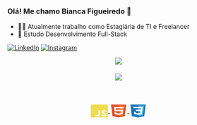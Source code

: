 
### Olá! Me chamo Bianca Figueiredo 🙋

- 👩‍💻 Atualmente trabalho como Estagiária de TI e Freelancer
- 📖 Estudo Desenvolvimento Full-Stack



[![LinkedIn](https://img.shields.io/badge/LinkedIn-0077B5?style=for-the-badge&logo=linkedin&logoColor=white)](https://www.linkedin.com/)
[![Instagram](https://img.shields.io/badge/Instagram-E4405F?style=for-the-badge&logo=instagram&logoColor=white)](https://www.instagram.com/bfigueiredoc)

<div align="center">
  <a href="https://github.com/devbia">
  <img height="180em" src="https://github-readme-stats.vercel.app/api?username=devbia&show_icons=true&theme=tokyonight&include_all_commits=true&count_private=true"/>
    <br/></br>
  <img height="180em" src="https://github-readme-stats.vercel.app/api/top-langs/?username=devbia&layout=compact&langs_count=7&theme=tokyonight"/>
</div>
</br></br>
<div align="center" style="display: inline_block"><br>
  <img align="center" alt="Bia-Js" height="30" width="40" src="https://raw.githubusercontent.com/devicons/devicon/master/icons/javascript/javascript-plain.svg">
  <img align="center" alt="Bia-HTML" height="30" width="40" src="https://raw.githubusercontent.com/devicons/devicon/master/icons/html5/html5-original.svg">
  <img align="center" alt="Bia-CSS" height="30" width="40" src="https://raw.githubusercontent.com/devicons/devicon/master/icons/css3/css3-original.svg">
</div>

  
